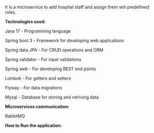 It is a microservice to add hospital staff and assign them wih predefined roles.

**Technologies used:**

  Java 17 - Programming language
  
  Spring boot 3 - Framework for developing web applications
  
  Spring data JPA - For CRUD operations and ORM
  
  Spring validator - For input validations
  
  Spring web - For developing REST end points
  
  Lombok - For getters and setters
  
  Flyway - For data migrations
  
  Mysql - Database for storing and retriving data
 
  **Microservices communication:**
  
  RabbitMQ

**How to Run the application:**
  
